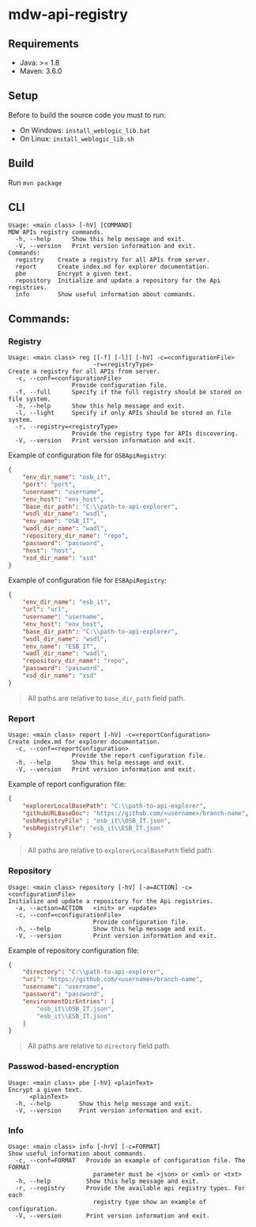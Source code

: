 
# mdw-api-registry

## Requirements
- Java: >= 1.8
- Maven: 3.6.0

## Setup
Before to build the source code you must to run:

- On Windows: `install_weblogic_lib.bat`
- On Linux: `install_weblogic_lib.sh`

## Build
Run `mvn package`

## CLI
    Usage: <main class> [-hV] [COMMAND]
	MDW APIs registry commands.
	  -h, --help      Show this help message and exit.
	  -V, --version   Print version information and exit.
	Commands:
	  registry    Create a registry for all APIs from server.
	  report      Create index.md for explorer documentation.
	  pbe         Encrypt a given text.
	  repository  Initialize and update a repository for the Api registries.
	  info        Show useful information about commands.

## Commands:
### Registry

    Usage: <main class> reg [[-f] [-l]] [-hV] -c=<configurationFile>
                            -r=<registryType>
    Create a registry for all APIs from server.
      -c, --conf=<configurationFile>
                      Provide configuration file.
      -f, --full      Specify if the full registry should be stored on file system.
      -h, --help      Show this help message and exit.
      -l, --light     Specify if only APIs should be stored on file system.
      -r, --registry=<registryType>
                      Provide the registry type for APIs discovering.
      -V, --version   Print version information and exit.
Example of configuration file for `OSBApiRegistry`:
```json
{
	"env_dir_name": "osb_it",
	"port": "port",
	"username": "username",
	"env_host": "env_host",
	"base_dir_path": "C:\\path-to-api-explorer",
	"wsdl_dir_name": "wsdl",
	"env_name": "OSB_IT",
	"wadl_dir_name": "wadl",
	"repository_dir_name": "repo",
	"password": "password",
	"host": "host",
	"xsd_dir_name": "xsd"
}
```
Example of configuration file for `ESBApiRegistry`:
```json
{
	"env_dir_name": "esb_it",
	"url": "url",
	"username": "username",
	"env_host": "env_host",
	"base_dir_path": "C:\\path-to-api-explorer",
	"wsdl_dir_name": "wsdl",
	"env_name": "ESB_IT",
	"wadl_dir_name": "wadl",
	"repository_dir_name": "repo",
	"password": "password",
	"xsd_dir_name": "xsd"
}
```
> All paths are relative to `base_dir_path` field path.
### Report

	Usage: <main class> report [-hV] -c=<reportConfiguration>
	Create index.md for explorer documentation.
	  -c, --conf=<reportConfiguration>
					  Provide the report configuration file.
	  -h, --help      Show this help message and exit.
	  -V, --version   Print version information and exit.
	  
Example of report configuration file:
```json
{
	"explorerLocalBasePath": "C:\\path-to-api-explorer",
	"githubURLBaseDoc": "https://github.com/<username>/branch-name",
	"osbRegistryFile" : "osb_it\\OSB_IT.json",
	"esbRegistryFile": "esb_it\\ESB_IT.json"
}
```
> All paths are relative to `explorerLocalBasePath` field path.
### Repository

	Usage: <main class> repository [-hV] [-a=ACTION] -c=<configurationFile>
	Initialize and update a repository for the Api registries.
	  -a, --action=ACTION   <init> or <update>
	  -c, --conf=<configurationFile>
							Provide configuration file.
	  -h, --help            Show this help message and exit.
	  -V, --version         Print version information and exit.

Example of repository configuration file:
```json
{
	"directory": "C:\\path-to-api-explorer",
	"uri": "https://github.com/<username>/branch-name",
	"username": "username",
	"password": "password",
	"environmentDirEntries": [
		"osb_it\\OSB_IT.json",
		"esb_it\\ESB_IT.json"
	]
}
```
> All paths are relative to `directory` field path.
### Passwod-based-encryption

	Usage: <main class> pbe [-hV] <plainText>
	Encrypt a given text.
		  <plainText>
	  -h, --help        Show this help message and exit.
	  -V, --version     Print version information and exit. 
	  
### Info

	Usage: <main class> info [-hrV] [-c=FORMAT]
	Show useful information about commands.
	  -c, --conf=FORMAT   Provide an example of configuration file. The FORMAT
							parameter must be <json> or <xml> or <txt>
	  -h, --help          Show this help message and exit.
	  -r, --registry      Provide the available api registry types. For each
							registry type show an example of configuration.
	  -V, --version       Print version information and exit.

